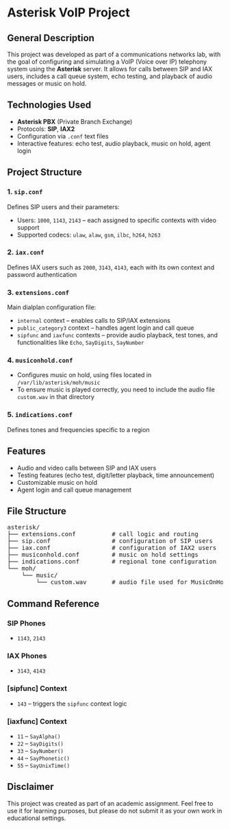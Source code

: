 # Asterisk VoIP Project

## General Description

This project was developed as part of a communications networks lab, with the goal of configuring and simulating a VoIP (Voice over IP) telephony system using the **Asterisk** server. It allows for calls between SIP and IAX users, includes a call queue system, echo testing, and playback of audio messages or music on hold.

## Technologies Used

- **Asterisk PBX** (Private Branch Exchange)
- Protocols: **SIP**, **IAX2**
- Configuration via `.conf` text files
- Interactive features: echo test, audio playback, music on hold, agent login

## Project Structure

### 1. `sip.conf`
Defines SIP users and their parameters:
- Users: `1000`, `1143`, `2143` – each assigned to specific contexts with video support
- Supported codecs: `ulaw`, `alaw`, `gsm`, `ilbc`, `h264`, `h263`

### 2. `iax.conf`
Defines IAX users such as `2000`, `3143`, `4143`, each with its own context and password authentication

### 3. `extensions.conf`
Main dialplan configuration file:
- `internal` context – enables calls to SIP/IAX extensions
- `public_category3` context – handles agent login and call queue
- `sipfunc` and `iaxfunc` contexts – provide audio playback, test tones, and functionalities like `Echo`, `SayDigits`, `SayNumber`

### 4. `musiconhold.conf`
- Configures music on hold, using files located in `/var/lib/asterisk/moh/music`
- To ensure music is played correctly, you need to include the audio file `custom.wav` in that directory

### 5. `indications.conf`
Defines tones and frequencies specific to a region

## Features

- Audio and video calls between SIP and IAX users
- Testing features (echo test, digit/letter playback, time announcement)
- Customizable music on hold
- Agent login and call queue management

## File Structure

<pre>
asterisk/
├── extensions.conf          # call logic and routing
├── sip.conf                 # configuration of SIP users
├── iax.conf                 # configuration of IAX2 users
├── musiconhold.conf         # music on hold settings
├── indications.conf         # regional tone configuration
└── moh/
    └── music/
        └── custom.wav       # audio file used for MusicOnHold
</pre>

## Command Reference

### SIP Phones
- `1143`, `2143`

### IAX Phones
- `3143`, `4143`

### [sipfunc] Context
- `143` – triggers the `sipfunc` context logic

### [iaxfunc] Context
- `11` – `SayAlpha()`  
- `22` – `SayDigits()`  
- `33` – `SayNumber()`  
- `44` – `SayPhonetic()`  
- `55` – `SayUnixTime()`

## Disclaimer

This project was created as part of an academic assignment. Feel free to use it for learning purposes, but please do not submit it as your own work in educational settings.
